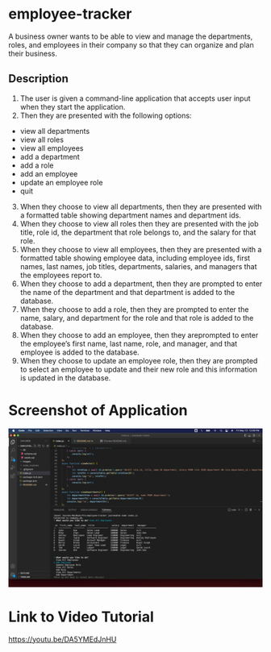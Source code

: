 # employee-tracker
A business owner wants to be able to view and manage the departments, roles, and employees in their company so that they can organize and plan their business.
## Description
1. The user is given a command-line application that accepts user input when they start the application.
2. Then they are presented with the following options: 
* view all departments 
* view all roles 
* view all employees 
* add a department 
* add a role 
* add an employee 
* update an employee role
* quit
3. When they choose to view all departments, then they are presented with a formatted table showing department names and department ids.
4. When they choose to view all roles then they are presented with the job title, role id, the department that role belongs to, and the salary for that role.
5. When they choose to view all employees, then they are presented with a formatted table showing employee data, including employee ids, first names, last names, job titles, departments, salaries, and managers that the employees report to.
6. When they choose to add a department, then they are prompted to enter the name of the department and that department is added to the database.
7. When they choose to add a role, then they are prompted to enter the name, salary, and department for the role and that role is added to the database.
8. When they choose to add an employee, then they areprompted to enter the employee’s first name, last name, role, and manager, and that employee is added to the database.
9. When they choose to update an employee role, then they are prompted to select an employee to update and their new role and this information is updated in the database. 
# Screenshot of Application
![](./images/employee-tracker-screenshot.png)
# Link to Video Tutorial
https://youtu.be/DA5YMEdJnHU